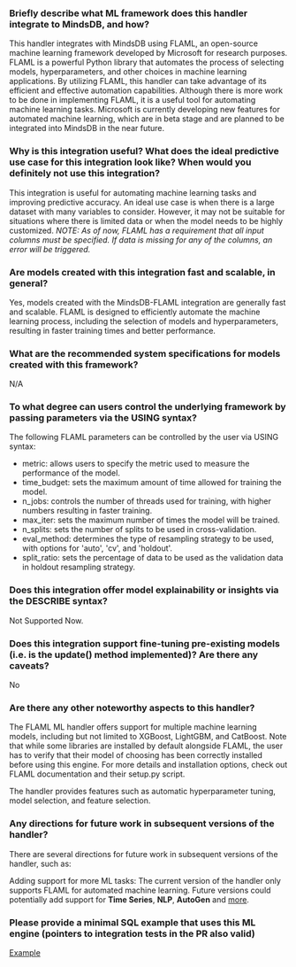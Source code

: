 ### Briefly describe what ML framework does this handler integrate to MindsDB, and how? 
This handler integrates with MindsDB using FLAML, an open-source machine learning framework developed by Microsoft for research purposes. FLAML is a powerful Python library that automates the process of selecting models, hyperparameters, and other choices in machine learning applications. By utilizing FLAML, this handler can take advantage of its efficient and effective automation capabilities. Although there is more work to be done in implementing FLAML, it is a useful tool for automating machine learning tasks. Microsoft is currently developing new features for automated machine learning, which are in beta stage and are planned to be integrated into MindsDB in the near future.

### Why is this integration useful? What does the ideal predictive use case for this integration look like? When would you definitely not use this integration? 
This integration is useful for automating machine learning tasks and improving predictive accuracy. An ideal use case is when there is a large dataset with many variables to consider. However, it may not be suitable for situations where there is limited data or when the model needs to be highly customized.
_NOTE: As of now, FLAML has a requirement that all input columns must be specified. If data is missing for any of the columns, an error will be triggered._
   

### Are models created with this integration fast and scalable, in general?
Yes, models created with the MindsDB-FLAML integration are generally fast and scalable. FLAML is designed to efficiently automate the machine learning process, including the selection of models and hyperparameters, resulting in faster training times and better performance. 

### What are the recommended system specifications for models created with this framework?
N/A

### To what degree can users control the underlying framework by passing parameters via the USING syntax?
The following FLAML parameters can be controlled by the user via USING syntax:
* metric: allows users to specify the metric used to measure the performance of the model.
* time_budget: sets the maximum amount of time allowed for training the model.
* n_jobs: controls the number of threads used for training, with higher numbers resulting in faster training.
* max_iter: sets the maximum number of times the model will be trained.
* n_splits: sets the number of splits to be used in cross-validation.
* eval_method: determines the type of resampling strategy to be used, with options for 'auto', 'cv', and 'holdout'.
* split_ratio: sets the percentage of data to be used as the validation data in holdout resampling strategy.


### Does this integration offer model explainability or insights via the DESCRIBE syntax?
Not Supported Now.

### Does this integration support fine-tuning pre-existing models (i.e. is the update() method implemented)? Are there any caveats?
No

### Are there any other noteworthy aspects to this handler?
The FLAML ML handler offers support for multiple machine learning models, including but not limited to XGBoost, LightGBM, and CatBoost. Note that while some libraries are installed by default alongside FLAML, the user has to verify that their model of choosing has been correctly installed before using this engine. For more details and installation options, check out FLAML documentation and their setup.py script.

The handler provides features such as automatic hyperparameter tuning, model selection, and feature selection.

### Any directions for future work in subsequent versions of the handler?
There are several directions for future work in subsequent versions of the handler, such as:

Adding support for more ML tasks: The current version of the handler only supports FLAML for automated machine learning. Future versions could potentially add support for **Time Series**, **NLP**, **AutoGen** and [more](https://microsoft.github.io/FLAML/docs/Examples/).




### Please provide a minimal SQL example that uses this ML engine (pointers to integration tests in the PR also valid)
[Example](./Manual_QA.md)


